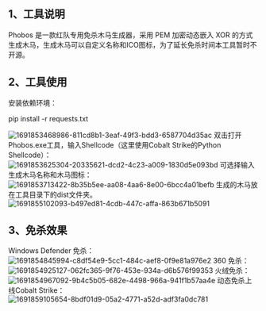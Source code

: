 ## 1、工具说明

Phobos 是一款红队专用免杀木马生成器，采用 PEM 加密动态嵌入 XOR 的方式生成木马，生成木马可以自定义名称和ICO图标，为了延长免杀时间本工具暂时不开源。


## 2、工具使用

安装依赖环境：

pip install -r requests.txt

![1691853468986-811cd8b1-3eaf-49f3-bdd3-6587704d35ac](https://github.com/ZackSecurity/Phobos/assets/34084717/799d9780-a51e-42f5-9b49-eedd2f576230)
双击打开Phobos.exe工具，输入Shellcode（这里使用Cobalt Strike的Python Shellcode）：
![1691853625304-20335621-dcd2-4c23-a009-1830d5e093bd](https://github.com/ZackSecurity/Phobos/assets/34084717/d7a0ec71-b7c2-4ba4-9e12-2e504b1b8c43)
可选择输入生成木马名称和木马图标：
![1691853713422-8b35b5ee-aa08-4aa6-8e00-6bcc4a01befb](https://github.com/ZackSecurity/Phobos/assets/34084717/c538149e-26e0-4ea7-8848-29d656cfe2e7)
生成的木马放在工具目录下的dist文件夹。
![1691855102093-b497ed81-4cdb-447c-affa-863b671b5091](https://github.com/ZackSecurity/Phobos/assets/34084717/8b84eec4-db6f-4e87-b069-4d71748fb352)


## 3、免杀效果
Windows Defender 免杀：
![1691854845994-c8df54e9-5cc1-484c-aef8-0f9e81a976e2](https://github.com/ZackSecurity/Phobos/assets/34084717/cc315f7e-8ae6-4187-9eeb-3758904aa718)
360 免杀：
![1691854925127-062fc365-9f76-453e-934a-d6b576f99353](https://github.com/ZackSecurity/Phobos/assets/34084717/d490e4e0-8a28-4af3-9ba0-d3763401b5df)
火绒免杀：
![1691854967092-9b4c5b05-682e-4498-966a-941f1b57aa4e](https://github.com/ZackSecurity/Phobos/assets/34084717/1454aab8-a6cf-40d0-8761-e8bf1cc29e4c)
动态免杀上线Cobalt Strike：
![1691859105654-8bdf01d9-05a2-4771-a52d-adf3fa0dc781](https://github.com/ZackSecurity/Phobos/assets/34084717/07df8dc3-0153-42a0-874f-94a14506b0f0)

